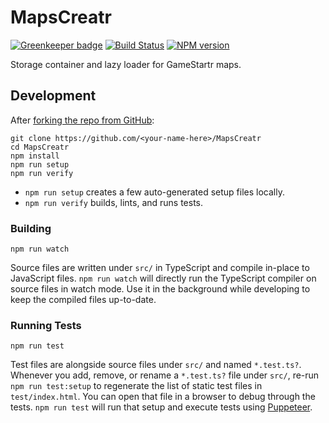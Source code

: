 <!-- {{Top}} -->
# MapsCreatr
[![Greenkeeper badge](https://badges.greenkeeper.io/FullScreenShenanigans/MapsCreatr.svg)](https://greenkeeper.io/)
[![Build Status](https://travis-ci.org/FullScreenShenanigans/MapsCreatr.svg?branch=master)](https://travis-ci.org/FullScreenShenanigans/MapsCreatr)
[![NPM version](https://badge.fury.io/js/mapscreatr.svg)](http://badge.fury.io/js/mapscreatr)

Storage container and lazy loader for GameStartr maps.
<!-- {{/Top}} -->

<!-- {{Development}} -->
## Development

After [forking the repo from GitHub](https://help.github.com/articles/fork-a-repo/):

```
git clone https://github.com/<your-name-here>/MapsCreatr
cd MapsCreatr
npm install
npm run setup
npm run verify
```

* `npm run setup` creates a few auto-generated setup files locally.
* `npm run verify` builds, lints, and runs tests.

### Building

```shell
npm run watch
```

Source files are written under `src/` in TypeScript and compile in-place to JavaScript files.
`npm run watch` will directly run the TypeScript compiler on source files in watch mode.
Use it in the background while developing to keep the compiled files up-to-date.

### Running Tests

```shell
npm run test
```

Test files are alongside source files under `src/` and named `*.test.ts?`.
Whenever you add, remove, or rename a `*.test.ts?` file under `src/`, re-run `npm run test:setup` to regenerate the list of static test files in `test/index.html`.
You can open that file in a browser to debug through the tests.
`npm run test` will run that setup and execute tests using [Puppeteer](https://github.com/GoogleChrome/puppeteer).
<!-- {{/Development}} -->
